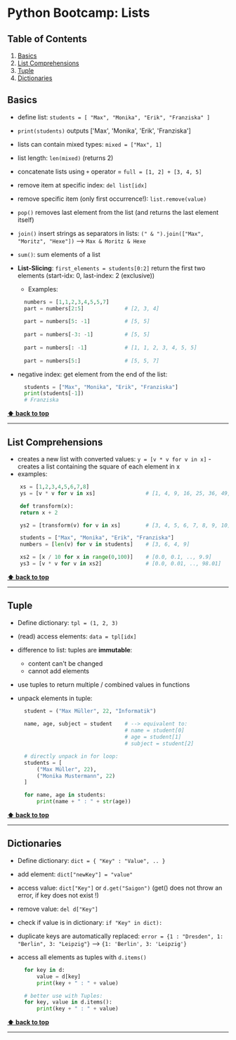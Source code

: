 # Python Bootcamp: Lists

<!-- omit in toc -->
## Table of Contents

1. [Basics](#basics)
2. [List Comprehensions](#list-comprehensions)
3. [Tuple](#tuple)
4. [Dictionaries](#dictionaries)

## Basics

* define list: `students = [ "Max", "Monika", "Erik", "Franziska" ]`
* `print(students)` outputs ['Max', 'Monika', 'Erik', 'Franziska']
* lists can contain mixed types: `mixed = ["Max", 1]`
* list length: `len(mixed)` (returns 2)
* concatenate lists using `+` operator = `full = [1, 2] + [3, 4, 5]`
* remove item at specific index: `del list[idx]`
* remove specific item (only first occurrence!): `list.remove(value)`
* `pop()` removes last element from the list (and returns the last element itself)
* `join()` insert strings as separators in lists: `(" & ").join(["Max", "Moritz", "Hexe"])` --> `Max & Moritz & Hexe`
* `sum()`: sum elements of a list
* __List-Slicing__: `first_elements = students[0:2]` return the first two elements (start-idx: 0, last-index: 2 (exclusive))
  * Examples:

  ```Python
    numbers = [1,1,2,3,4,5,5,7]
    part = numbers[2:5]             # [2, 3, 4]
    
    part = numbers[5: -1]           # [5, 5]
    
    part = numbers[-3: -1]          # [5, 5]
    
    part = numbers[: -1]            # [1, 1, 2, 3, 4, 5, 5]
    
    part = numbers[5:]              # [5, 5, 7] 
  ```

* negative index: get element from the end of the list:
  
  ```Python
    students = ["Max", "Monika", "Erik", "Franziska"]
    print(students[-1])
    # Franziska

  ```

**[⬆ back to top](#table-of-contents)**
___

## List Comprehensions

* creates a new list with converted values:
  `y = [v * v for v in x]` - creates a list containing the square of each element in x
* examples:

```Python
    xs = [1,2,3,4,5,6,7,8]
    ys = [v * v for v in xs]                # [1, 4, 9, 16, 25, 36, 49, 64]

    def transform(x):
    return x + 2

    ys2 = [transform(v) for v in xs]        # [3, 4, 5, 6, 7, 8, 9, 10]

    students = ["Max", "Monika", "Erik", "Franziska"]
    numbers = [len(v) for v in students]    # [3, 6, 4, 9]

    xs2 = [x / 10 for x in range(0,100)]    # [0.0, 0.1, .., 9.9]
    ys3 = [v * v for v in xs2]              # [0.0, 0.01, .., 98.01]

```

**[⬆ back to top](#table-of-contents)**
___

## Tuple

* Define dictionary: `tpl = (1, 2, 3)`
* (read) access elements: `data = tpl[idx]`
* difference to list: tuples are __immutable__:
  * content can't be changed
  * cannot add elements
* use tuples to return multiple / combined values in functions
* unpack elements in tuple:

  ```Python
    student = ("Max Müller", 22, "Informatik")
    
    name, age, subject = student    # --> equivalent to:
                                    # name = student[0]
                                    # age = student[1]
                                    # subject = student[2]

    # directly unpack in for loop:
    students = [
        ("Max Müller", 22),
        ("Monika Mustermann", 22)
    ]

    for name, age in students:
        print(name + " : " + str(age))

  ```

**[⬆ back to top](#table-of-contents)**
___

## Dictionaries

* Define dictionary: `dict = { "Key" : "Value", .. }`
* add element: `dict["newKey"] = "value"`
* access value: `dict["Key"]` or `d.get("Saigon")` (get() does not throw an error, if key does not exist !)
* remove value: `del d["Key"]`
* check if value is in dictionary: `if "Key" in dict):`
* duplicate keys are automatically replaced:
  `error = {1 : "Dresden", 1: "Berlin", 3: "Leipzig"}` --> `{1: 'Berlin', 3: 'Leipzig'}`
* access all elements as tuples with `d.items()`
  
  ``` Python
    for key in d:
        value = d[key]
        print(key + " : " + value)

    # better use with Tuples:
    for key, value in d.items():
        print(key + " : " + value)

  ```

**[⬆ back to top](#table-of-contents)**
___
